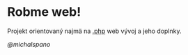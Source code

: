 # Robme web!
Projekt orientovaný najmä na [.php][LINK] web vývoj a jeho doplnky.

_@michalspano_

<!-- REFS -->
[LINK]: (https://www.php.net)
